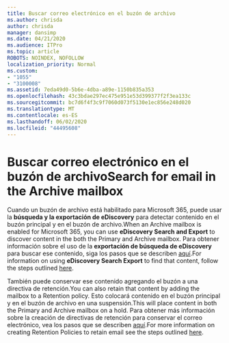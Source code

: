 ```yaml
---
title: Buscar correo electrónico en el buzón de archivo
ms.author: chrisda
author: chrisda
manager: dansimp
ms.date: 04/21/2020
ms.audience: ITPro
ms.topic: article
ROBOTS: NOINDEX, NOFOLLOW
localization_priority: Normal
ms.custom:
- "1055"
- "3100008"
ms.assetid: 7eda49d0-5b6e-4dba-a89e-1150b835a353
ms.openlocfilehash: 43c3bdae297ec475e951e53d399377f2f3ea133c
ms.sourcegitcommit: bc7d6f4f3c9f7060d073f5130e1ec856e248d020
ms.translationtype: MT
ms.contentlocale: es-ES
ms.lasthandoff: 06/02/2020
ms.locfileid: "44495608"
---
```

# <a name="search-for-email-in-the-archive-mailbox"></a><span data-ttu-id="38d43-102">Buscar correo electrónico en el buzón de archivo</span><span class="sxs-lookup"><span data-stu-id="38d43-102">Search for email in the Archive mailbox</span></span>

<span data-ttu-id="38d43-103">Cuando un buzón de archivo está habilitado para Microsoft 365, puede usar la **búsqueda y la exportación de eDiscovery** para detectar contenido en el buzón principal y en el buzón de archivo.</span><span class="sxs-lookup"><span data-stu-id="38d43-103">When an Archive mailbox is enabled for Microsoft 365, you can use **eDiscovery Search and Export** to discover content in the both the Primary and Archive mailbox.</span></span> <span data-ttu-id="38d43-104">Para obtener información sobre el uso de la **exportación de búsqueda de eDiscovery** para buscar ese contenido, siga los pasos que se describen [aquí](https://docs.microsoft.com/microsoft-365/compliance/export-search-results).</span><span class="sxs-lookup"><span data-stu-id="38d43-104">For information on using **eDiscovery Search Export** to find that content, follow the steps outlined [here](https://docs.microsoft.com/microsoft-365/compliance/export-search-results).</span></span>
  
<span data-ttu-id="38d43-105">También puede conservar ese contenido agregando el buzón a una directiva de retención.</span><span class="sxs-lookup"><span data-stu-id="38d43-105">You can also retain that content by adding the mailbox to a Retention policy.</span></span> <span data-ttu-id="38d43-106">Esto colocará contenido en el buzón principal y en el buzón de archivo en una suspensión.</span><span class="sxs-lookup"><span data-stu-id="38d43-106">This will place content in both the Primary and Archive mailbox on a hold.</span></span> <span data-ttu-id="38d43-107">Para obtener más información sobre la creación de directivas de retención para conservar el correo electrónico, vea los pasos que se describen [aquí](https://docs.microsoft.com/microsoft-365/compliance/retention-policies).</span><span class="sxs-lookup"><span data-stu-id="38d43-107">For more information on creating Retention Policies to retain email see the steps outlined [here](https://docs.microsoft.com/microsoft-365/compliance/retention-policies).</span></span>
  